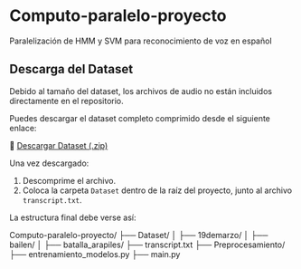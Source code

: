 # Computo-paralelo-proyecto
Paralelización de HMM y SVM para reconocimiento de voz en español

## Descarga del Dataset

Debido al tamaño del dataset, los archivos de audio no están incluidos directamente en el repositorio.

Puedes descargar el dataset completo comprimido desde el siguiente enlace:

🔗 [Descargar Dataset (.zip)](https://drive.google.com/file/d/1yGzDw05H-nLmsXeLVS2pXTa3YicX9vOl/view?usp=drive_link)

Una vez descargado:

1. Descomprime el archivo.
2. Coloca la carpeta `Dataset` dentro de la raíz del proyecto, junto al archivo `transcript.txt`.

La estructura final debe verse así:

Computo-paralelo-proyecto/
├── Dataset/
│ ├── 19demarzo/
│ ├── bailen/
│ ├── batalla_arapiles/
├── transcript.txt
├── Preprocesamiento/
├── entrenamiento_modelos.py
├── main.py
